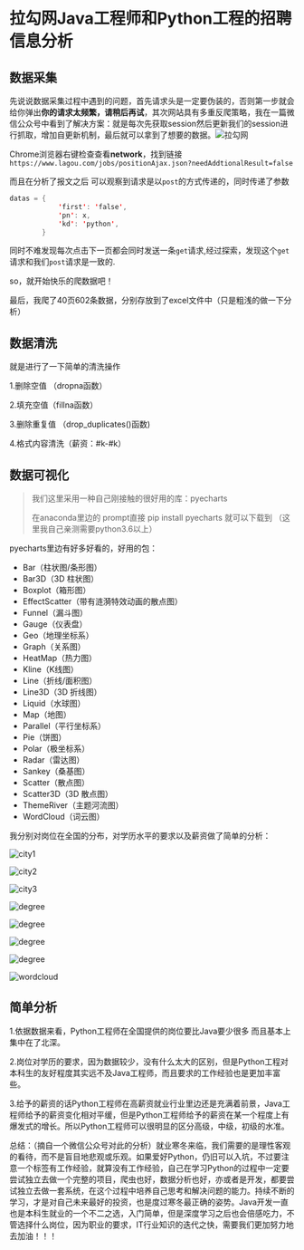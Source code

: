 # 拉勾网Java工程师和Python工程的招聘信息分析

## 数据采集

先说说数据采集过程中遇到的问题，首先请求头是一定要伪装的，否则第一步就会给你弹出**你的请求太频繁，请稍后再试**，其次网站具有多重反爬策略，我在一篇微信公众号中看到了解决方案：就是每次先获取session然后更新我们的session进行抓取，增加自更新机制，最后就可以拿到了想要的数据。![拉勾网](https://www.lagou.com/jobs/list_java?labelWords=&fromSearch=true&suginput=)

Chrome浏览器右键检查查看**network**，找到链接`https://www.lagou.com/jobs/positionAjax.json?needAddtionalResult=false` 

而且在分析了报文之后 可以观察到请求是以`post`的方式传递的，同时传递了参数

```java
datas = {
            'first': 'false',
            'pn': x,
            'kd': 'python',
        }
```

同时不难发现每次点击下一页都会同时发送一条`get`请求,经过探索，发现这个`get`请求和我们`post`请求是一致的.

so，就开始快乐的爬数据吧！

最后，我爬了40页602条数据，分别存放到了excel文件中（只是粗浅的做一下分析）

## 数据清洗

就是进行了一下简单的清洗操作

1.删除空值 （dropna函数）

2.填充空值（fillna函数）

3.删除重复值 （drop_duplicates()函数)

4.格式内容清洗（薪资：#k-#k）

##  数据可视化

> 我们这里采用一种自己刚接触的很好用的库：pyecharts
>
> 在anaconda里边的 prompt直接 pip install pyecharts 就可以下载到 （这里我自己亲测需要python3.6以上）

pyecharts里边有好多好看的，好用的包：

- Bar（柱状图/条形图） 
- Bar3D（3D 柱状图） 
- Boxplot（箱形图） 
- EffectScatter（带有涟漪特效动画的散点图） 
- Funnel（漏斗图） 
- Gauge（仪表盘） 
- Geo（地理坐标系） 
- Graph（关系图） 
- HeatMap（热力图） 
- Kline（K线图） 
- Line（折线/面积图） 
- Line3D（3D 折线图） 
- Liquid（水球图） 
- Map（地图） 
- Parallel（平行坐标系） 
- Pie（饼图） 
- Polar（极坐标系） 
- Radar（雷达图） 
- Sankey（桑基图） 
- Scatter（散点图） 
- Scatter3D（3D 散点图） 
- ThemeRiver（主题河流图） 
- WordCloud（词云图）

我分别对岗位在全国的分布，对学历水平的要求以及薪资做了简单的分析：

![city1](img/c1.png)

![city2](img/c2.png)

![city3](img/c3.png)

![degree](img/d1.png)

![degree](img/d2.png)

![degree](img/s1.png)

![degree](img/s2.png)

![wordcloud](img/w1.png)

## 简单分析

1.依据数据来看，Python工程师在全国提供的岗位要比Java要少很多 而且基本上集中在了北深。

2.岗位对学历的要求，因为数据较少，没有什么太大的区别，但是Python工程对本科生的友好程度其实远不及Java工程师，而且要求的工作经验也是更加丰富些。

3.给予的薪资的话Python工程师在高薪资就业行业里边还是充满着前景，Java工程师给予的薪资变化相对平缓，但是Python工程师给予的薪资在某一个程度上有爆发式的增长。所以Python工程师可以很明显的区分高级，中级，初级的水准。

总结：（摘自一个微信公众号对此的分析）就业寒冬来临，我们需要的是理性客观的看待，而不是盲目地悲观或乐观。如果爱好Python，仍旧可以入坑，不过要注意一个标签有工作经验，就算没有工作经验，自己在学习Python的过程中一定要尝试独立去做一个完整的项目，爬虫也好，数据分析也好，亦或者是开发，都要尝试独立去做一套系统，在这个过程中培养自己思考和解决问题的能力。持续不断的学习，才是对自己未来最好的投资，也是度过寒冬最正确的姿势。Java开发一直也是本科生就业的一个不二之选，入门简单，但是深度学习之后也会倍感吃力，不管选择什么岗位，因为职业的要求，IT行业知识的迭代之快，需要我们更加努力地去加油！！！





